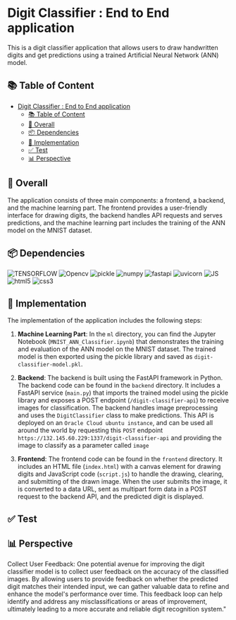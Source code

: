 # Digit Classifier : End to End application

This is a digit classifier application that allows users to draw handwritten digits and get predictions using a trained Artificial Neural Network (ANN) model.
## 📚 Table of Content
- [Digit Classifier : End to End application](#digit-classifier--end-to-end-application)
  - [📚 Table of Content](#-table-of-content)
  - [📝 Overall](#-overall)
  - [📦 Dependencies](#-dependencies)
  - [📝 Implementation](#-implementation)
  - [✅ Test](#-test)
  - [📊 Perspective](#-perspective)


## 📝 Overall
The application consists of three main components: a frontend, a backend, and the machine learning part. The frontend provides a user-friendly interface for drawing digits, the backend handles API requests and serves predictions, and the machine learning part includes the training of the ANN model on the MNIST dataset.

## 📦 Dependencies
![TENSORFLOW](https://img.shields.io/badge/TensorFlow-FF6F00?style=for-the-badge&logo=tensorflow&logoColor=white) ![Opencv](https://img.shields.io/badge/OpenCV-5C3EE8?style=for-the-badge&logo=opencv&logoColor=white) ![pickle](https://img.shields.io/badge/Pickle-FFA500?style=for-the-badge&logo=pickle&logoColor=white) ![numpy](https://img.shields.io/badge/NumPy-013243?style=for-the-badge&logo=numpy&logoColor=white) ![fastapi](https://img.shields.io/badge/FastAPI-009688?style=for-the-badge&logo=fastapi&logoColor=white) ![uvicorn](https://img.shields.io/badge/Uvicorn-2C3E50?style=for-the-badge&logo=fastapi&logoColor=white) ![JS](https://img.shields.io/badge/JavaScript-F7DF1E?style=for-the-badge&logo=javascript&logoColor=black) ![html5](https://img.shields.io/badge/HTML5-E34F26?style=for-the-badge&logo=html5&logoColor=white) ![css3](https://img.shields.io/badge/CSS3-1572B6?style=for-the-badge&logo=css3&logoColor=white)

## 📝 Implementation

The implementation of the application includes the following steps:

1. **Machine Learning Part**: In the `ml` directory, you can find the Jupyter Notebook (`MNIST_ANN_Classifier.ipynb`) that demonstrates the training and evaluation of the ANN model on the MNIST dataset. The trained model is then exported using the pickle library and saved as `digit-classifier-model.pkl`.

2. **Backend**: The backend is built using the FastAPI framework in Python. The backend code can be found in the `backend` directory. It includes a FastAPI service (`main.py`) that imports the trained model using the pickle library and exposes a POST endpoint (`/digit-classifier-api`) to receive images for classification. The backend handles image preprocessing and uses the `DigitClassifier` class to make predictions. This API is deployed on an `Oracle Cloud ubuntu instance`, and can be used all around the world by requesting this `POST` endpoint `https://132.145.60.229:1337/digit-classifier-api` and providing the image to classify as a parameter called `image` 
   
3. **Frontend**: The frontend code can be found in the `frontend` directory. It includes an HTML file (`index.html`) with a canvas element for drawing digits and JavaScript code (`script.js`) to handle the drawing, clearing, and submitting of the drawn image. When the user submits the image, it is converted to a data URL, sent as multipart form data in a POST request to the backend API, and the predicted digit is displayed.

## ✅ Test


## 📊 Perspective
Collect User Feedback: One potential avenue for improving the digit classifier model is to collect user feedback on the accuracy of the classified images. By allowing users to provide feedback on whether the predicted digit matches their intended input, we can gather valuable data to refine and enhance the model's performance over time. This feedback loop can help identify and address any misclassifications or areas of improvement, ultimately leading to a more accurate and reliable digit recognition system."